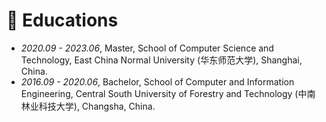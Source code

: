 
# 📖 Educations
- *2020.09 - 2023.06*, Master, School of Computer Science and Technology, East China Normal University (华东师范大学), Shanghai, China.
- *2016.09 - 2020.06*, Bachelor, School of Computer and Information Engineering, Central South University of Forestry and Technology (中南林业科技大学), Changsha, China.
